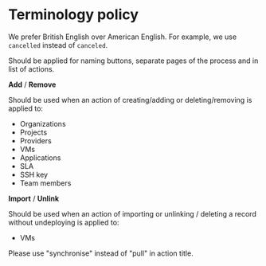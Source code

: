 <!-- EXTERNAL DOCUMENT
Source: https://code.opennodecloud.com/waldur/waldur-homeport.git
Branch: develop
Remote Path: docs//terminology_policy.md
Local Path: docs/developer-guide/ui
Last Sync: 2025-10-30T12:53:31.621459

WARNING: This file is automatically synchronized from the source repository.
DO NOT EDIT this file directly. Changes will be overwritten.
Edit the source at: https://code.opennodecloud.com/waldur/waldur-homeport.git/-/tree/develop/docs//terminology_policy.md
-->


# Terminology policy

We prefer British English over American English. For example, we use `cancelled` instead of `canceled`.

Should be applied for naming buttons, separate pages of the process and in list of actions.

**Add** / **Remove**

Should be used when an action of creating/adding or deleting/removing is
applied to:

* Organizations
* Projects
* Providers
* VMs
* Applications
* SLA
* SSH key
* Team members

**Import** / **Unlink**

Should be used when an action of importing or unlinking / deleting a record without
undeploying is applied to:

* VMs

Please use "synchronise" instead of "pull" in action title.
